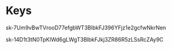 # Keys

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


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
